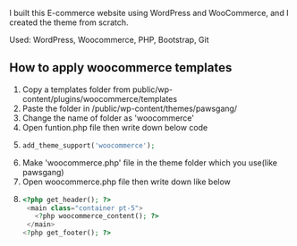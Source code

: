 I built this E-commerce website using WordPress and WooCommerce, and I created the theme from scratch.

Used: WordPress, Woocommerce, PHP, Bootstrap, Git


## How to apply woocommerce templates
1. Copy a templates folder from public/wp-content/plugins/woocommerce/templates
2. Paste the folder in /public/wp-content/themes/pawsgang/
3. Change the name of folder as 'woocommerce'
4. Open funtion.php file then write down below code
5. ```php
   add_theme_support('woocommerce');
   ```
6. Make 'woocommerce.php' file in the theme folder which you use(like pawsgang)
7. Open woocommerce.php file then write down like below
8. ```php
   <?php get_header(); ?>
    <main class="container pt-5">
      <?php woocommerce_content(); ?>
    </main>
   <?php get_footer(); ?>
   ```
